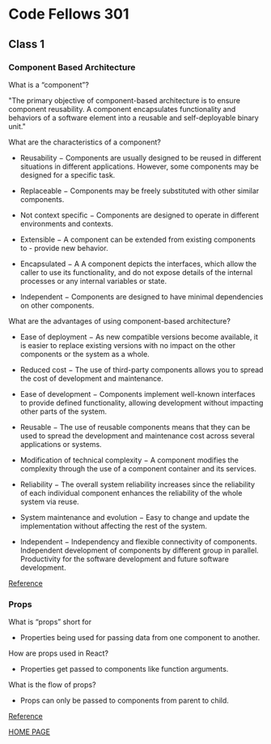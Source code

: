 # Code Fellows 301

## Class 1

### Component Based Architecture

What is a “component”?

"The primary objective of component-based architecture is to ensure component reusability. A component encapsulates functionality and behaviors of a software element into a reusable and self-deployable binary unit."

What are the characteristics of a component?

- Reusability − Components are usually designed to be reused in different situations in different applications. However, some components may be designed for a specific task.

- Replaceable − Components may be freely substituted with other similar components.

- Not context specific − Components are designed to operate in different environments and contexts.

- Extensible − A component can be extended from existing components to - provide new behavior.

- Encapsulated − A A component depicts the interfaces, which allow the caller to use its functionality, and do not expose details of the internal processes or any internal variables or state.

- Independent − Components are designed to have minimal dependencies on other components.


What are the advantages of using component-based architecture?

- Ease of deployment − As new compatible versions become available, it is easier to replace existing versions with no impact on the other components or the system as a whole.

- Reduced cost − The use of third-party components allows you to spread the cost of development and maintenance.

- Ease of development − Components implement well-known interfaces to provide defined functionality, allowing development without impacting other parts of the system.

- Reusable − The use of reusable components means that they can be used to spread the development and maintenance cost across several applications or systems.

- Modification of technical complexity − A component modifies the complexity through the use of a component container and its services.

- Reliability − The overall system reliability increases since the reliability of each individual component enhances the reliability of the whole system via reuse.

- System maintenance and evolution − Easy to change and update the implementation without affecting the rest of the system.

- Independent − Independency and flexible connectivity of components. Independent development of components by different group in parallel. Productivity for the software development and future software development.

[Reference](https://www.tutorialspoint.com/software_architecture_design/component_based_architecture.htm)

### Props

What is “props” short for

- Properties being used for passing data from one component to another.

How are props used in React?

- Properties get passed to components like function arguments.

What is the flow of props?

- Props can only be passed to components from parent to child.

[Reference](https://itnext.io/what-is-props-and-how-to-use-it-in-react-da307f500da0#%3A%7E%3Atext=%E2%80%9CProps%E2%80%9D+is+a+special+keyword%2Cway+from+parent+to+child)

[HOME PAGE](https://getullrichordietrying.github.io/reading-notes/)
